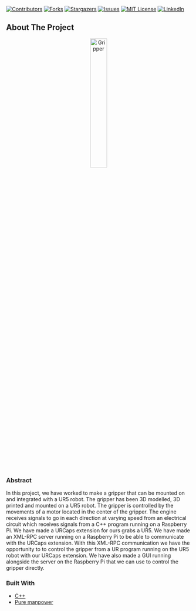 <!--
*** Thanks for checking out this README Template. If you have a suggestion that would
*** make this better, please fork the repo and create a pull request or simply open
*** an issue with the tag "enhancement".
*** Thanks again! Now go create something AMAZING! :D
***
***
***
*** To avoid retyping too much info. Do a search and replace for the following:
*** andreasgdp, Robot-hand-semester-2, AndreasGuldberg, andreasgdp@gmail.com
-->





<!-- PROJECT SHIELDS -->
<!--
*** I'm using markdown "reference style" links for readability.
*** Reference links are enclosed in brackets [ ] instead of parentheses ( ).
*** See the bottom of this document for the declaration of the reference variables
*** for contributors-url, forks-url, etc. This is an optional, concise syntax you may use.
*** https://www.markdownguide.org/basic-syntax/#reference-style-links
-->
[![Contributors][contributors-shield]][contributors-url]
[![Forks][forks-shield]][forks-url]
[![Stargazers][stars-shield]][stars-url]
[![Issues][issues-shield]][issues-url]
[![MIT License][license-shield]][license-url]
[![LinkedIn][linkedin-shield]][linkedin-url]
<!-- ABOUT THE PROJECT -->
## About The Project
<p align="center"> 
<img src="https://user-images.githubusercontent.com/39928082/200006428-1ced1bf0-f8ad-4f93-9450-786b471afd57.png" alt="Gripper" title="Gripper" width="30%" height="30%"/> 
</p>

### Abstract
In this project, we have worked to make a gripper that can be mounted on and integrated
with a UR5 robot. The gripper has been 3D modelled, 3D printed and mounted on a UR5 robot.
The gripper is controlled by the movements of a motor located in the center of the gripper. The engine receives signals
to go in each direction at varying speed from an electrical circuit which receives signals from
a C++ program running on a Raspberry Pi. We have made a URCaps extension for ours
grabs a UR5. We have made an XML-RPC server running on a Raspberry Pi to be able to
communicate with the URCaps extension. With this XML-RPC communication we have the opportunity to
to control the gripper from a UR program running on the UR5 robot with our URCaps extension.
We have also made a GUI running alongside the server on the Raspberry Pi that we can use
to control the gripper directly.


### Built With

* [C++]()
* [Pure manpower]()




<!-- MARKDOWN LINKS & IMAGES -->
<!-- https://www.markdownguide.org/basic-syntax/#reference-style-links -->
[contributors-shield]: https://img.shields.io/github/contributors/andreasgdp/Robot-hand-semester-2.svg?style=flat-square
[contributors-url]: https://github.com/andreasgdp/Robot-hand-semester-2/graphs/contributors
[forks-shield]: https://img.shields.io/github/forks/andreasgdp/Robot-hand-semester-2.svg?style=flat-square
[forks-url]: https://github.com/andreasgdp/Robot-hand-semester-2/network/members
[stars-shield]: https://img.shields.io/github/stars/andreasgdp/Robot-hand-semester-2.svg?style=flat-square
[stars-url]: https://github.com/andreasgdp/Robot-hand-semester-2/stargazers
[issues-shield]: https://img.shields.io/github/issues/andreasgdp/Robot-hand-semester-2.svg?style=flat-square
[issues-url]: https://github.com/andreasgdp/Robot-hand-semester-2/issues
[license-shield]: https://img.shields.io/github/license/andreasgdp/Robot-hand-semester-2.svg?style=flat-square
[license-url]: https://github.com/andreasgdp/Robot-hand-semester-2/blob/master/LICENSE.txt
[linkedin-shield]: https://img.shields.io/badge/-LinkedIn-black.svg?style=flat-square&logo=linkedin&colorB=555
[linkedin-url]: https://www.linkedin.com/in/andreas-g-d-petersen-11707518b/
[product-screenshot]: images_readme/robot_hand.jpg
